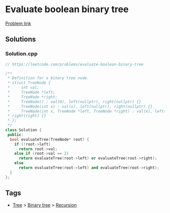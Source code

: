 # Evaluate boolean binary tree

[Problem link](https://leetcode.com/problems/evaluate-boolean-binary-tree)

## Solutions


### Solution.cpp
```cpp
// https://leetcode.com/problems/evaluate-boolean-binary-tree

/**
 * Definition for a binary tree node.
 * struct TreeNode {
 *     int val;
 *     TreeNode *left;
 *     TreeNode *right;
 *     TreeNode() : val(0), left(nullptr), right(nullptr) {}
 *     TreeNode(int x) : val(x), left(nullptr), right(nullptr) {}
 *     TreeNode(int x, TreeNode *left, TreeNode *right) : val(x), left(left),
 * right(right) {}
 * };
 */
class Solution {
 public:
  bool evaluateTree(TreeNode* root) {
    if (!root->left)
      return root->val;
    else if (root->val == 2)
      return evaluateTree(root->left) or evaluateTree(root->right);
    else
      return evaluateTree(root->left) and evaluateTree(root->right);
  }
};
```
## Tags

* [Tree](/README.md#Tree) > [Binary tree](/README.md#Tree-Binary_tree) > [Recursion](/README.md#Tree-Binary_tree-Recursion)

